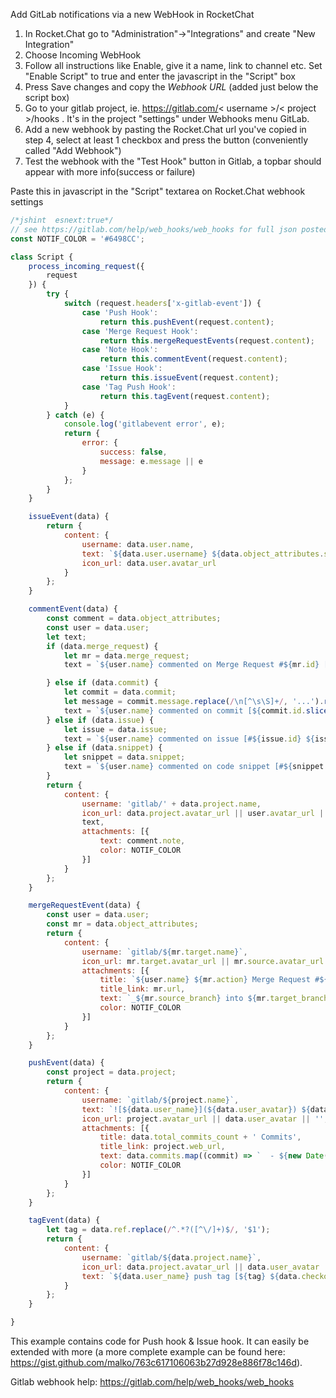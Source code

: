 Add GitLab notifications via a new WebHook in RocketChat
1. In Rocket.Chat go to "Administration"->"Integrations" and create "New Integration"
2. Choose Incoming WebHook
3. Follow all instructions like Enable, give it a name, link to channel etc. Set "Enable Script" to true and enter the javascript in the "Script" box
4. Press Save changes and copy the *Webhook URL* (added just below the script box)
5. Go to your gitlab project, ie. https://gitlab.com/< username >/< project >/hooks . It's in the project "settings" under Webhooks menu GitLab.
6. Add a new webhook by pasting the Rocket.Chat url you've copied in step 4, select at least 1 checkbox and press the button (conveniently called "Add Webhook")
7. Test the webhook with the "Test Hook" button in Gitlab, a topbar should appear with more info(success or failure)

Paste this in javascript in the "Script" textarea on Rocket.Chat webhook settings
```javascript
/*jshint  esnext:true*/
// see https://gitlab.com/help/web_hooks/web_hooks for full json posted by GitLab
const NOTIF_COLOR = '#6498CC';

class Script {
	process_incoming_request({
		request
	}) {
		try {
			switch (request.headers['x-gitlab-event']) {
				case 'Push Hook':
					return this.pushEvent(request.content);
				case 'Merge Request Hook':
					return this.mergeRequestEvents(request.content);
				case 'Note Hook':
					return this.commentEvent(request.content);
				case 'Issue Hook':
					return this.issueEvent(request.content);
				case 'Tag Push Hook':
					return this.tagEvent(request.content);
			}
		} catch (e) {
			console.log('gitlabevent error', e);
			return {
				error: {
					success: false,
					message: e.message || e
				}
			};
		}
	}

	issueEvent(data) {
		return {
			content: {
				username: data.user.name,
				text: `${data.user.username} ${data.object_attributes.state} an issue _${data.object_attributes.title}_ on ${data.project.name}. *Description:* ${data.object_attributes.description}. See: ${data.object_attributes.url}`,
				icon_url: data.user.avatar_url
			}
		};
	}

	commentEvent(data) {
		const comment = data.object_attributes;
		const user = data.user;
		let text;
		if (data.merge_request) {
			let mr = data.merge_request;
			text = `${user.name} commented on Merge Request #${mr.id} [${mr.title}](${comment.url})`;

		} else if (data.commit) {
			let commit = data.commit;
			let message = commit.message.replace(/\n[^\s\S]+/, '...').replace(/\n$/, '');
			text = `${user.name} commented on commit [${commit.id.slice(0, 8)} ${message}](${comment.url})`;
		} else if (data.issue) {
			let issue = data.issue;
			text = `${user.name} commented on issue [#${issue.id} ${issue.title}](${comment.url})`;
		} else if (data.snippet) {
			let snippet = data.snippet;
			text = `${user.name} commented on code snippet [#${snippet.id} ${snippet.title}](${comment.url})`;
		}
		return {
			content: {
				username: 'gitlab/' + data.project.name,
				icon_url: data.project.avatar_url || user.avatar_url || '',
				text,
				attachments: [{
					text: comment.note,
					color: NOTIF_COLOR
				}]
			}
		};
	}

	mergeRequestEvent(data) {
		const user = data.user;
		const mr = data.object_attributes;
		return {
			content: {
				username: `gitlab/${mr.target.name}`,
				icon_url: mr.target.avatar_url || mr.source.avatar_url || user.avatar_url || '',
				attachments: [{
					title: `${user.name} ${mr.action} Merge Request #${mr.id} ${mr.title}`,
					title_link: mr.url,
					text: `_${mr.source_branch} into ${mr.target_branch}_`,
					color: NOTIF_COLOR
				}]
			}
		};
	}

	pushEvent(data) {
		const project = data.project;
		return {
			content: {
				username: `gitlab/${project.name}`,
				text: `![${data.user_name}](${data.user_avatar}) ${data.user_name} pushed ${data.total_commits_count} commits to ${project.name}. See: ${project.web_url}`,
				icon_url: project.avatar_url || data.user_avatar || '',
				attachments: [{
					title: data.total_commits_count + ' Commits',
					title_link: project.web_url,
					text: data.commits.map((commit) => `  - ${new Date(commit.timestamp).toUTCString()} [${commit.id.slice(0, 8)}](${commit.url}) by ${commit.author.name}: ${commit.message.replace(/\s*$/, '')}`).join('\n'),
					color: NOTIF_COLOR
				}]
			}
		};
	}

	tagEvent(data) {
		let tag = data.ref.replace(/^.*?([^\/]+)$/, '$1');
		return {
			content: {
				username: `gitlab/${data.project.name}`,
				icon_url: data.project.avatar_url || data.user_avatar || '',
				text: `${data.user_name} push tag [${tag} ${data.checkout_sha.slice(0, 8)}](${data.project.web_url}/tags/${tag})`
			}
		};
	}

}

```
This example contains code for Push hook & Issue hook. It can easily be extended with more (a more complete example can be found here: https://gist.github.com/malko/763c617106063b27d928e886f78c146d).

Gitlab webhook help: https://gitlab.com/help/web_hooks/web_hooks
